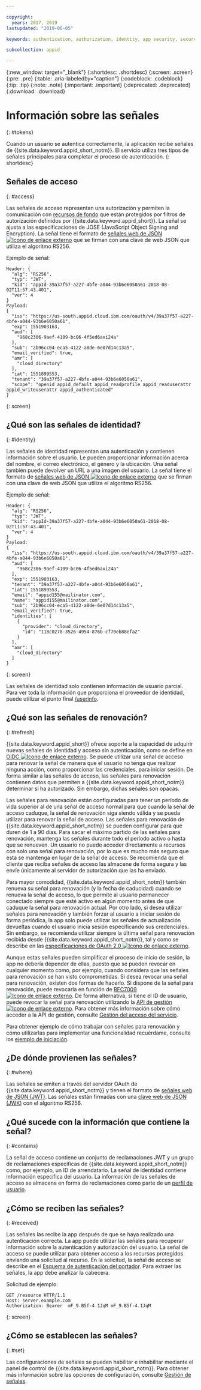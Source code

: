 ```yaml
---

copyright:
  years: 2017, 2019
lastupdated: "2019-06-05"

keywords: authentication, authorization, identity, app security, secure, access, tokens

subcollection: appid

---
```


{:new_window: target="_blank"}
{:shortdesc: .shortdesc}
{:screen: .screen}
{:pre: .pre}
{:table: .aria-labeledby="caption"}
{:codeblock: .codeblock}
{:tip: .tip}
{:note: .note}
{:important: .important}
{:deprecated: .deprecated}
{:download: .download}



# Información sobre las señales
{: #tokens}

Cuando un usuario se autentica correctamente, la aplicación recibe señales de {{site.data.keyword.appid_short_notm}}. El servicio utiliza tres tipos de señales principales para completar el proceso de autenticación.
{: shortdesc}


## Señales de acceso
{: #access}

Las señales de acceso representan una autorización y permiten la comunicación con [recursos de fondo](/docs/services/appid?topic=appid-backend) que están protegidos por filtros de autorización definidos por {{site.data.keyword.appid_short}}. La señal se ajusta a las especificaciones de JOSE (JavaScript Object Signing and Encryption). La señal tiene el formato de <a href="https://jwt.io/introduction/" target="blank">señales web de JSON <img src="../../icons/launch-glyph.svg" alt="Icono de enlace externo"></a> que se firman con una clave de web JSON que utiliza el algoritmo RS256.

Ejemplo de señal:
  ```
  Header: {
    "alg": "RS256",
    "typ": "JWT",
    "kid": "appId-39a37f57-a227-4bfe-a044-93b6e6050a61-2018-08-02T11:57:43.401",
    "ver": 4
  }
  Payload:
  {
    "iss": "https://us-south.appid.cloud.ibm.com/oauth/v4/39a37f57-a227-4bfe-a044-93b6e6050a61",
    "exp": 1551903163,
    "aud": [
      "968c2306-9aef-4109-bc06-4f5ed6axi24a"
    ],
    "sub": "2b96cc04-eca5-4122-a8de-6e07d14c13a5",
    "email_verified": true,
    "amr": [
      "cloud_directory"
    ],
    "iat": 1551899553,
    "tenant": "39a37f57-a227-4bfe-a044-93b6e6050a61",
    "scope": "openid appid_default appid_readprofile appid_readuserattr appid_writeuserattr appid_authenticated"
  }
  ```
  {: screen}

## ¿Qué son las señales de identidad?
{: #identity}

Las señales de identidad representan una autenticación y contienen información sobre el usuario. Le pueden proporcionar información acerca del nombre, el correo electrónico, el género y la ubicación. Una señal también puede devolver un URL a una imagen del usuario. La señal tiene el formato de <a href="https://jwt.io/introduction/" target="blank">señales web de JSON <img src="../../icons/launch-glyph.svg" alt="Icono de enlace externo"></a> que se firman con una clave de web JSON que utiliza el algoritmo RS256.

Ejemplo de señal:
  ```
  Header: {
    "alg": "RS256",
    "typ": "JWT",
    "kid": "appId-39a37f57-a227-4bfe-a044-93b6e6050a61-2018-08-02T11:57:43.401",
    "ver": 4
  }
  Payload:
  {
    "iss": "https://us-south.appid.cloud.ibm.com/oauth/v4/39a37f57-a227-4bfe-a044-93b6e6050a61",
    "aud": [
      "968c2306-9aef-4109-bc06-4f5ed6axi24a"
    ],
    "exp": 1551903163,
    "tenant": "39a37f57-a227-4bfe-a044-93b6e6050a61",
    "iat": 1551899553,
    "email": "appid155@mailinator.com",
    "name": "appid155@mailinator.com",
    "sub": "2b96cc04-eca5-4122-a8de-6e07d14c13a5",
    "email_verified": true,
    "identities": [
      {
        "provider": "cloud_directory",
        "id": "118c0278-3526-4954-876b-cf70eb88efa2"
      }
    ],
    "amr": [
      "cloud_directory"
    ]
  }
  ```
  {: screen}


Las señales de identidad solo contienen información de usuario parcial. Para ver toda la información que proporciona el proveedor de identidad, puede utilizar el punto final [/userinfo](/docs/services/appid?topic=appid-profiles#profile-predefined-api).

## ¿Qué son las señales de renovación?
{: #refresh}

{{site.data.keyword.appid_short}} ofrece soporte a la capacidad de adquirir nuevas señales de identidad y acceso sin autenticación, como se define en <a href="https://openid.net/specs/openid-connect-core-1_0.html#RefreshTokens" target="_blank">OIDC <img src="../../icons/launch-glyph.svg" alt="Icono de enlace externo"></a>. Se puede utilizar una señal de acceso para renovar la señal de manera que el usuario no tenga que realizar ninguna acción, como proporcionar las credenciales, para iniciar sesión. De forma similar a las señales de acceso, las señales para renovación contienen datos que permiten a {{site.data.keyword.appid_short_notm}} determinar si ha autorizado. Sin embargo, dichas señales son opacas.

Las señales para renovación están configuradas para tener un período de vida superior al de una señal de acceso normal para que cuando la señal de acceso caduque, la señal de renovación siga siendo válida y se pueda utilizar para renovar la señal de acceso. Las señales para renovación de {{site.data.keyword.appid_short_notm}} se pueden configurar para que duren de 1 a 90 días. Para sacar el máximo partido de las señales para renovación, mantenga las señales durante todo el período activo o hasta que se renueven. Un usuario no puede acceder directamente a recursos con solo una señal para renovación, por lo que es mucho más seguro que esta se mantenga en lugar de la señal de acceso. Se recomienda que el cliente que reciba señales de acceso las almacene de forma segura y las envíe únicamente al servidor de autorización que las ha enviado.

Para mayor comodidad, {{site.data.keyword.appid_short_notm}} también renueva su señal para renovación (y la fecha de caducidad) cuando se renueva la señal de acceso, lo que permite al usuario permanecer conectado siempre que esté activo en algún momento antes de que caduque la señal para renovación actual. Por otro lado, si desea utilizar señales para renovación y también forzar al usuario a iniciar sesión de forma periódica, la app solo puede utilizar las señales de actualización devueltas cuando el usuario inicia sesión especificando sus credenciales. Sin embargo, se recomienda utilizar siempre la última señal para renovación recibida desde {{site.data.keyword.appid_short_notm}}, tal y como se describe en las <a href="https://tools.ietf.org/html/rfc6749#page-47" target="_blank">especificaciones de OAuth 2.0 <img src="../../icons/launch-glyph.svg" alt="Icono de enlace externo"></a>.


Aunque estas señales pueden simplificar el proceso de inicio de sesión, la app no debería depender de ellas, puesto que se pueden revocar en cualquier momento como, por ejemplo, cuando considera que las señales para renovación se han visto comprometidas. Si desea revocar una señal para renovación, existen dos formas de hacerlo. Si dispone de la señal para renovación, puede revocarla en función de <a href="https://tools.ietf.org/html/rfc7009#section-2" target="_blank">RFC7009 <img src="../../icons/launch-glyph.svg" alt="Icono de enlace externo"></a>. De forma alternativa, si tiene el ID de usuario, puede revocar la señal para renovación utilizando la <a href="https://us-south.appid.cloud.ibm.com/swagger-ui/#/" target="_blank">API de gestión <img src="../../icons/launch-glyph.svg" alt="Icono de enlace externo"></a>. Para obtener más información sobre cómo acceder a la API de gestión, consulte [Gestión del acceso del servicio](/docs/services/appid?topic=appid-service-access-management#service-access-management).

Para obtener ejemplo de cómo trabajar con señales para renovación y cómo utilizarlas para implementar una funcionalidad recuérdame, consulte los [ejemplo de iniciación](/docs/services/appid?topic=appid-getting-started#getting-started).


## ¿De dónde provienen las señales?
{: #where}

Las señales se emiten a través del servidor OAuth de {{site.data.keyword.appid_short_notm}} y tienen el formato de [señales web de JSON (JWT)](https://jwt.io/introduction/). Las señales están firmadas con una [clave web de JSON (JWK)](https://tools.ietf.org/html/rfc7517) con el algoritmo RS256.

## ¿Qué sucede con la información que contiene la señal?
{: #contains}

La señal de acceso contiene un conjunto de reclamaciones JWT y un grupo de reclamaciones específicas de {{site.data.keyword.appid_short_notm}} como, por ejemplo, un ID de arrendatario. La señal de identidad contiene información específica del usuario. La información de las señales de acceso se almacena en forma de reclamaciones como parte de un [perfil de usuario](/docs/services/appid?topic=appid-profiles).

## ¿Cómo se reciben las señales?
{: #received}

Las señales las recibe la app después de que se haya realizado una autenticación correcta. La app puede utilizar las señales para recuperar información sobre la autenticación y autorización del usuario. La señal de acceso se puede utilizar para obtener acceso a los recursos protegidos enviando una solicitud al recurso. En la solicitud, la señal de acceso se describe en el [Esquema de autenticación del portador](https://tools.ietf.org/html/rfc6750#page-5). Para extraer las señales, la app debe analizar la cabecera.

Solicitud de ejemplo:

  ```
  GET /resource HTTP/1.1
  Host: server.example.com
  Authorization: Bearer  mF_9.B5f-4.1JqM mF_9.B5f-4.1JqM
  ```
  {: screen}

## ¿Cómo se establecen las señales?
{: #set}

Las configuraciones de señales se pueden habilitar e inhabilitar mediante el panel de control de {{site.data.keyword.appid_short_notm}}. Para obtener más información sobre las opciones de configuración, consulte [Gestión de señales](/docs/services/appid?topic=appid-managing-idp#managing-idp).
